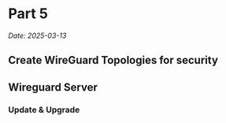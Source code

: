 # Part 5

*Date: 2025-03-13*

## Create WireGuard Topologies for security

## Wireguard Server

### Update & Upgrade
